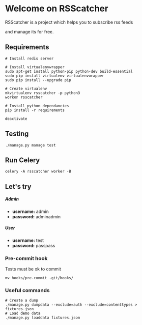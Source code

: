 # Welcome on RSScatcher

RSScatcher is a project which helps you to subscribe rss feeds

and manage its for free.


## Requirements

```
# Install redis server

# Install virtualenvwrapper
sudo apt-get install python-pip python-dev build-essential
sudo pip install virtualenv virtualenvwrapper
sudo pip install --upgrade pip

# Create virtualenv
mkvirtualenv rsscatcher -p python3
workon rsscatcher

# Install python dependancies
pip install -r requirements

deactivate
```

## Testing
```
./manage.py manage test
```

## Run Celery

```
celery -A rsscatcher worker -B
```

## Let's try

##### Admin

+ **username:** admin
+ **password:** adminadmin

##### User

+ **username:** test
+ **password:** passpass


### Pre-commit hook

Tests must be ok to commit

```
mv hooks/pre-commit .git/hooks/
```

### Useful commands

```
# Create a dump
./manage.py dumpdata --exclude=auth --exclude=contenttypes > fixtures.json
# Load demo data
./manage.py loaddata fixtures.json
```